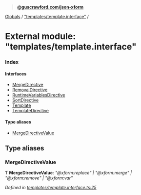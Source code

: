 > **[@guscrawford.com/json-xform](../README.md)**

[Globals](../globals.md) / ["templates/template.interface"](_templates_template_interface_.md) /

# External module: "templates/template.interface"

### Index

#### Interfaces

* [MergeDirective](../interfaces/_templates_template_interface_.mergedirective.md)
* [RemovalDirective](../interfaces/_templates_template_interface_.removaldirective.md)
* [RuntimeVariablesDirective](../interfaces/_templates_template_interface_.runtimevariablesdirective.md)
* [SortDirective](../interfaces/_templates_template_interface_.sortdirective.md)
* [Template](../interfaces/_templates_template_interface_.template.md)
* [TemplateDirective](../interfaces/_templates_template_interface_.templatedirective.md)

#### Type aliases

* [MergeDirectiveValue](_templates_template_interface_.md#mergedirectivevalue)

## Type aliases

###  MergeDirectiveValue

Ƭ **MergeDirectiveValue**: *"@xform:replace" | "@xform:merge" | "@xform:remove" | "@xform:var"*

*Defined in [templates/template.interface.ts:25](https://github.com/guscrawford-com/json-xform/blob/a872c08/src/templates/template.interface.ts#L25)*